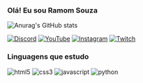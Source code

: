 

### Olá! Eu sou Ramom Souza 

![Anurag's GitHub stats](https://github-readme-stats.vercel.app/api?username=ramomsouza07&show_icons=true&theme=synthwave)

[![Discord](https://img.shields.io/badge/Discord-7289DA?style=for-the-badge&logo=discord&logoColor=white
)](https://discord.com/)
[![YouTube](https://img.shields.io/badge/YouTube-FF0000?style=for-the-badge&logo=youtube&logoColor=white)](https://youtube.com/)
[![Instagram](https://img.shields.io/badge/Instagram-E4405F?style=for-the-badge&logo=instagram&logoColor=white)](https://instagram.com/)
[![Twitch](https://img.shields.io/badge/Twitch-9146FF?style=for-the-badge&logo=twitch&logoColor=white)](https://twitch.tv/)

### Linguagens que estudo
<div style="display: inline-block;">
    <img aling="center" src="https://img.shields.io/badge/HTML5-E34F26?style=for-the-badge&logo=html5&logoColor=white" alt="html5">
    <img aling="center" src="https://img.shields.io/badge/CSS3-1572B6?style=for-the-badge&logo=css3&logoColor=white" alt="css3">
    <img aling="center" src="https://img.shields.io/badge/JavaScript-323330?style=for-the-badge&logo=javascript&logoColor=F7DF1E" alt="javascript">
    <img aling="center" src="https://img.shields.io/badge/Python-14354C?style=for-the-badge&logo=python&logoColor=white" alt="python">
</div>
